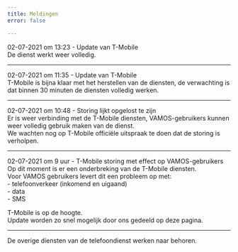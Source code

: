 ```yaml
---
title: Meldingen
error: false

---
```

02-07-2021 om 13:23 - Update van T-Mobile<br>
De dienst werkt weer volledig.

***

02-07-2021 om 11:35 - Update van T-Mobile<br>
T-Mobile is bijna klaar met het herstellen van de diensten, de verwachting is dat binnen 30 minuten de diensten volledig werken.

***

02-07-2021 om 10:48 - Storing lijkt opgelost te zijn<br>
Er is weer verbinding met de T-Mobile diensten, VAMOS-gebruikers kunnen weer volledig gebruik maken van de dienst.<br>
We wachten nog op T-Mobile officiële uitspraak te doen dat de storing is verholpen.

***

02-07-2021 om 9 uur - T-Mobile storing met effect op VAMOS-gebruikers  
Op dit moment is er een onderbreking van de T-Mobile diensten.  
Voor VAMOS gebruikers levert dit een probleem op met:  
\- telefoonverkeer (inkomend en uigaand)  
\- data  
\- SMS  
  
T-Mobile is op de hoogte.   
Update worden zo snel mogelijk door ons gedeeld op deze pagina. 

***

  
De overige diensten van de telefoondienst werken naar behoren.
